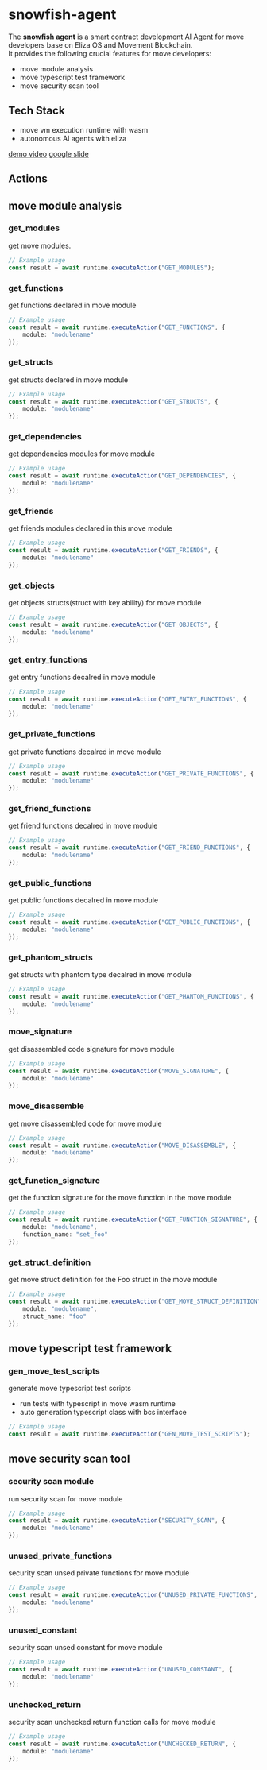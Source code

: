 # snowfish-agent

The **snowfish agent** is a smart contract development AI Agent for move developers base on Eliza OS and Movement Blockchain.  
It provides the following crucial features for move developers: 
* move module analysis
* move typescript test framework
* move security scan tool

## Tech Stack
* move vm execution runtime with wasm
* autonomous AI agents with eliza

[demo video](https://www.youtube.com/watch?v=dfVDeSDfOZQ)
[google slide](https://docs.google.com/presentation/d/1_rOt0otQhwHimk0aibQHVkLHmOqozSICCiGY5Nf5yXE/edit?usp=sharing)

## Actions

## move module analysis

### get_modules

get move modules.

```typescript
// Example usage
const result = await runtime.executeAction("GET_MODULES");
```

### get_functions

get functions declared in move module

```typescript
// Example usage
const result = await runtime.executeAction("GET_FUNCTIONS", {
    module: "modulename"
});
```

### get_structs

get structs declared in move module

```typescript
// Example usage
const result = await runtime.executeAction("GET_STRUCTS", {
    module: "modulename"
});
```

### get_dependencies

get dependencies modules for move module

```typescript
// Example usage
const result = await runtime.executeAction("GET_DEPENDENCIES", {
    module: "modulename"
});
```

### get_friends

get friends modules declared in this move module

```typescript
// Example usage
const result = await runtime.executeAction("GET_FRIENDS", {
    module: "modulename"
});
```

### get_objects

get objects structs(struct with key ability) for move module

```typescript
// Example usage
const result = await runtime.executeAction("GET_OBJECTS", {
    module: "modulename"
});
```

### get_entry_functions

get entry functions decalred in move module

```typescript
// Example usage
const result = await runtime.executeAction("GET_ENTRY_FUNCTIONS", {
    module: "modulename"
});
```

### get_private_functions

get private functions decalred in move module

```typescript
// Example usage
const result = await runtime.executeAction("GET_PRIVATE_FUNCTIONS", {
    module: "modulename"
});
```

### get_friend_functions

get friend functions decalred in move module

```typescript
// Example usage
const result = await runtime.executeAction("GET_FRIEND_FUNCTIONS", {
    module: "modulename"
});
```

### get_public_functions

get public functions decalred in move module

```typescript
// Example usage
const result = await runtime.executeAction("GET_PUBLIC_FUNCTIONS", {
    module: "modulename"
});
```

### get_phantom_structs

get structs with phantom type decalred in move module

```typescript
// Example usage
const result = await runtime.executeAction("GET_PHANTOM_FUNCTIONS", {
    module: "modulename"
});
```

### move_signature

get disassembled code signature for move module

```typescript
// Example usage
const result = await runtime.executeAction("MOVE_SIGNATURE", {
    module: "modulename"
});
```

### move_disassemble

get move disassembled code for move module

```typescript
// Example usage
const result = await runtime.executeAction("MOVE_DISASSEMBLE", {
    module: "modulename"
});
```

### get_function_signature

get the function signature for the move function in the move module

```typescript
// Example usage
const result = await runtime.executeAction("GET_FUNCTION_SIGNATURE", {
    module: "modulename",
    function_name: "set_foo"
});
```

### get_struct_definition

get move struct definition for the Foo struct in the move module

```typescript
// Example usage
const result = await runtime.executeAction("GET_MOVE_STRUCT_DEFINITION", {
    module: "modulename",
    struct_name: "foo"
});
```

## move typescript test framework

### gen_move_test_scripts

generate move typescript test scripts
* run tests with typescript in move wasm runtime
* auto generation typescript class with bcs interface

```typescript
// Example usage
const result = await runtime.executeAction("GEN_MOVE_TEST_SCRIPTS");
```

## move security scan tool

### security scan module

run security scan for move module 

```typescript
// Example usage
const result = await runtime.executeAction("SECURITY_SCAN", {
    module: "modulename"
});
```

### unused_private_functions

security scan unsed private functions for move module 

```typescript
// Example usage
const result = await runtime.executeAction("UNUSED_PRIVATE_FUNCTIONS", {
    module: "modulename"
});
```

### unused_constant

security scan unsed constant for move module 

```typescript
// Example usage
const result = await runtime.executeAction("UNUSED_CONSTANT", {
    module: "modulename"
});
```

### unchecked_return

security scan unchecked return function calls for move module

```typescript
// Example usage
const result = await runtime.executeAction("UNCHECKED_RETURN", {
    module: "modulename"
});
```